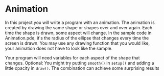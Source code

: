 Animation
=============

In this project you will write a program with an animation. The animation is created by drawing the same shape or shapes over and over again. Each time the shape is drawn, some aspect will change. In the sample code in Animation.pde, it's the radius of the ellipse that changes every time the screen is drawn. You may use any drawing function that you would like, your animation does not have to look like the sample.   

Your program will need variables for each aspect of the shape that changes. Optional: You might try putting `smooth()` in `setup()` and adding a little opacity in `draw()`. The combination can achieve some surprising results
